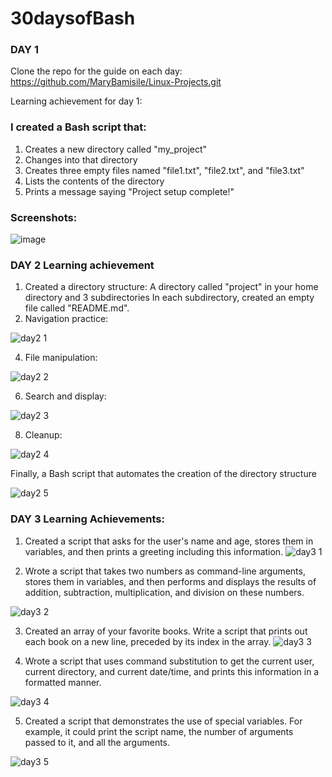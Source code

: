 # 30daysofBash

### DAY 1

Clone the repo for the guide on each day: https://github.com/MaryBamisile/Linux-Projects.git

Learning achievement for day 1: 

### I created a Bash script that:
1. Creates a new directory called "my_project"
2. Changes into that directory
3. Creates three empty files named "file1.txt", "file2.txt", and "file3.txt"
4. Lists the contents of the directory
5. Prints a message saying "Project setup complete!"

### Screenshots: 
![image](https://github.com/user-attachments/assets/52a28458-e7a5-4644-a765-731d1a768351)

### DAY 2 Learning achievement

1. Created a directory structure:
A directory called "project" in your home directory and 3 subdirectories
In each subdirectory, created an empty file called "README.md".
2. Navigation practice:
   
![day2 1](https://github.com/user-attachments/assets/7aeba17b-0744-47d3-97cd-a9ec89ecd4ce)

4. File manipulation:
   
![day2 2](https://github.com/user-attachments/assets/0b9cd322-c017-4759-9ae0-7745acf6836c)

6. Search and display:
   
![day2 3](https://github.com/user-attachments/assets/50b44af0-efbc-458f-9551-f5cc10ccbf9b)

8. Cleanup:
   
![day2 4](https://github.com/user-attachments/assets/662f6119-88f8-43c2-a33f-1fda035420fe)

 
Finally, a Bash script that automates the creation of the directory structure 

![day2 5](https://github.com/user-attachments/assets/e3892439-32bf-46d8-b340-9c8700641b6f)

### DAY 3 Learning Achievements:

1. Created a script that asks for the user's name and age, stores them in variables, and then prints a greeting including this information.
![day3 1](https://github.com/user-attachments/assets/867e8a4a-bb0e-4c9f-a94b-5c6094ab5cfa)


2. Wrote a script that takes two numbers as command-line arguments, stores them in variables, and then performs and displays the results of addition, subtraction, multiplication, and division on these numbers.
   
![day3 2](https://github.com/user-attachments/assets/2a6e88a8-be65-4f6a-aca3-d9e32c394107)


3. Created an array of your favorite books. Write a script that prints out each book on a new line, preceded by its index in the array.
![day3 3](https://github.com/user-attachments/assets/393a1b77-4b34-4a5d-ab58-c92da98735c9)


4. Wrote a script that uses command substitution to get the current user, current directory, and current date/time, and prints this information in a formatted manner.
   
![day3 4](https://github.com/user-attachments/assets/b4f4e7b3-8a3f-4b26-a3af-b4f9495782b7)


5. Created a script that demonstrates the use of special variables. For example, it could print the script name, the number of arguments passed to it, and all the arguments.

![day3 5](https://github.com/user-attachments/assets/b68edcf1-eb11-4b7c-b592-ee8564a28ea3)

